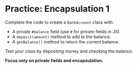 # Practice: Encapsulation 1

Complete the code to create a `BankAccount` class with:
- A private `#balance` field (use `#` for private fields in JS).
- A `deposit(amount)` method to add to the balance.
- A `getBalance()` method to return the current balance.

Test your class by depositing money and checking the balance.

**Focus only on private fields and encapsulation.**
